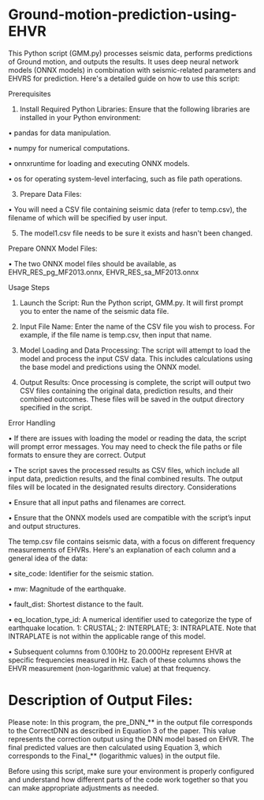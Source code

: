 # Ground-motion-prediction-using-EHVR
This Python script (GMM.py) processes seismic data, performs predictions of Ground motion, and outputs the results. It uses deep neural network models (ONNX models) in combination with seismic-related parameters and EHVRS for prediction. Here's a detailed guide on how to use this script:

Prerequisites

1.	Install Required Python Libraries: Ensure that the following libraries are installed in your Python environment:

•	pandas for data manipulation.

•	numpy for numerical computations.

•	onnxruntime for loading and executing ONNX models.

•	os for operating system-level interfacing, such as file path operations.

3.	Prepare Data Files:
   
•	You will need a CSV file containing seismic data (refer to temp.csv), the filename of which will be specified by user input.

5.	The model1.csv file needs to be sure it exists and hasn't been changed.
   
Prepare ONNX Model Files:

•	The two ONNX model files should be available, as EHVR_RES_pg_MF2013.onnx, EHVR_RES_sa_MF2013.onnx

Usage Steps

1.	Launch the Script: Run the Python script, GMM.py. It will first prompt you to enter the name of the seismic data file.
2.	Input File Name: Enter the name of the CSV file you wish to process. For example, if the file name is temp.csv, then input that name.

3.	Model Loading and Data Processing: The script will attempt to load the model and process the input CSV data. This includes calculations using the base model and predictions using the ONNX model.
4.	Output Results: Once processing is complete, the script will output two CSV files containing the original data, prediction results, and their combined outcomes. These files will be saved in the output directory specified in the script.
 
Error Handling

•	If there are issues with loading the model or reading the data, the script will prompt error messages. You may need to check the file paths or file formats to ensure they are correct.
Output

•	The script saves the processed results as CSV files, which include all input data, prediction results, and the final combined results. The output files will be located in the designated results directory.
Considerations

•	Ensure that all input paths and filenames are correct.

•	Ensure that the ONNX models used are compatible with the script’s input and output structures.

The temp.csv file contains seismic data, with a focus on different frequency measurements of EHVRs. Here's an explanation of each column and a general idea of the data:

•	site_code: Identifier for the seismic station. 

•	mw: Magnitude of the earthquake.

•	fault_dist: Shortest distance to the fault.

•	eq_location_type_id: A numerical identifier used to categorize the type of earthquake location. 1: CRUSTAL; 2: INTERPLATE; 3: INTRAPLATE. Note that INTRAPLATE is not within the applicable range of this model.

•	Subsequent columns from 0.100Hz to 20.000Hz represent EHVR at specific frequencies measured in Hz. Each of these columns shows the EHVR measurement (non-logarithmic value) at that frequency.
# Description of Output Files:
Please note: In this program, the pre_DNN_** in the output file corresponds to the CorrectDNN as described in Equation 3 of the paper. This value represents the correction output using the DNN model based on EHVR. The final predicted values are then calculated using Equation 3, which corresponds to the Final_** (logarithmic values) in the output file.

Before using this script, make sure your environment is properly configured and understand how different parts of the code work together so that you can make appropriate adjustments as needed.
